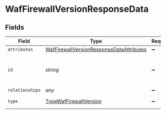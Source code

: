 # WafFirewallVersionResponseData


## Fields

| Field                                                                                                       | Type                                                                                                        | Required                                                                                                    | Description                                                                                                 | Example                                                                                                     |
| ----------------------------------------------------------------------------------------------------------- | ----------------------------------------------------------------------------------------------------------- | ----------------------------------------------------------------------------------------------------------- | ----------------------------------------------------------------------------------------------------------- | ----------------------------------------------------------------------------------------------------------- |
| `attributes`                                                                                                | [WafFirewallVersionResponseDataAttributes](../../models/shared/waffirewallversionresponsedataattributes.md) | :heavy_minus_sign:                                                                                          | N/A                                                                                                         |                                                                                                             |
| `id`                                                                                                        | *string*                                                                                                    | :heavy_minus_sign:                                                                                          | Alphanumeric string identifying a Firewall version.                                                         | Fv1guUGZzb2W9Euo4mo0r                                                                                       |
| `relationships`                                                                                             | *any*                                                                                                       | :heavy_minus_sign:                                                                                          | N/A                                                                                                         |                                                                                                             |
| `type`                                                                                                      | [TypeWafFirewallVersion](../../models/shared/typewaffirewallversion.md)                                     | :heavy_minus_sign:                                                                                          | Resource type.                                                                                              |                                                                                                             |